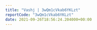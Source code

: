 ```yaml
---
title: "Vashj | 3wQm1cVkab6YKLzt"
reportCode: "3wQm1cVkab6YKLzt"
date: 2021-09-26T18:56:24.204000+00:00
---
```

